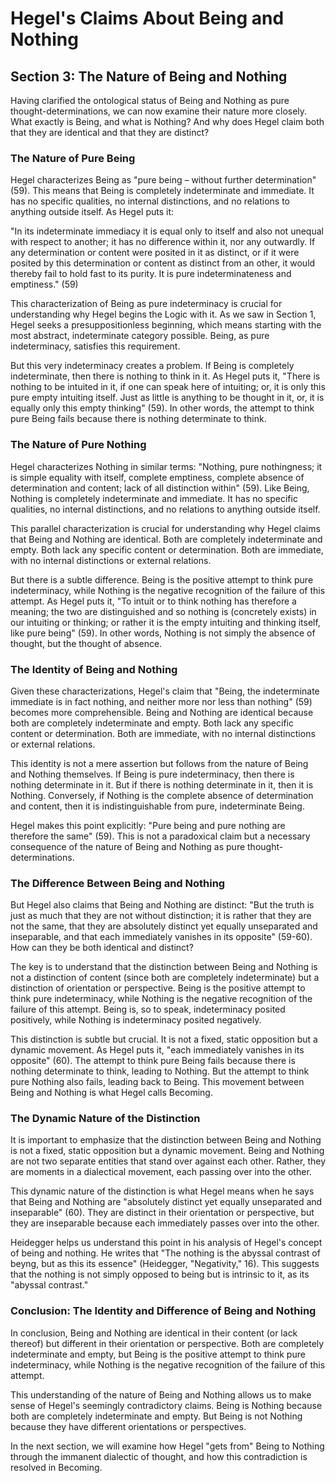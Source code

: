 # Hegel's Claims About Being and Nothing

## Section 3: The Nature of Being and Nothing

Having clarified the ontological status of Being and Nothing as pure thought-determinations, we can now examine their nature more closely. What exactly is Being, and what is Nothing? And why does Hegel claim both that they are identical and that they are distinct?

### The Nature of Pure Being

Hegel characterizes Being as "pure being – without further determination" (59). This means that Being is completely indeterminate and immediate. It has no specific qualities, no internal distinctions, and no relations to anything outside itself. As Hegel puts it:

"In its indeterminate immediacy it is equal only to itself and also not unequal with respect to another; it has no difference within it, nor any outwardly. If any determination or content were posited in it as distinct, or if it were posited by this determination or content as distinct from an other, it would thereby fail to hold fast to its purity. It is pure indeterminateness and emptiness." (59)

This characterization of Being as pure indeterminacy is crucial for understanding why Hegel begins the Logic with it. As we saw in Section 1, Hegel seeks a presuppositionless beginning, which means starting with the most abstract, indeterminate category possible. Being, as pure indeterminacy, satisfies this requirement.

But this very indeterminacy creates a problem. If Being is completely indeterminate, then there is nothing to think in it. As Hegel puts it, "There is nothing to be intuited in it, if one can speak here of intuiting; or, it is only this pure empty intuiting itself. Just as little is anything to be thought in it, or, it is equally only this empty thinking" (59). In other words, the attempt to think pure Being fails because there is nothing determinate to think.

### The Nature of Pure Nothing

Hegel characterizes Nothing in similar terms: "Nothing, pure nothingness; it is simple equality with itself, complete emptiness, complete absence of determination and content; lack of all distinction within" (59). Like Being, Nothing is completely indeterminate and immediate. It has no specific qualities, no internal distinctions, and no relations to anything outside itself.

This parallel characterization is crucial for understanding why Hegel claims that Being and Nothing are identical. Both are completely indeterminate and empty. Both lack any specific content or determination. Both are immediate, with no internal distinctions or external relations.

But there is a subtle difference. Being is the positive attempt to think pure indeterminacy, while Nothing is the negative recognition of the failure of this attempt. As Hegel puts it, "To intuit or to think nothing has therefore a meaning; the two are distinguished and so nothing is (concretely exists) in our intuiting or thinking; or rather it is the empty intuiting and thinking itself, like pure being" (59). In other words, Nothing is not simply the absence of thought, but the thought of absence.

### The Identity of Being and Nothing

Given these characterizations, Hegel's claim that "Being, the indeterminate immediate is in fact nothing, and neither more nor less than nothing" (59) becomes more comprehensible. Being and Nothing are identical because both are completely indeterminate and empty. Both lack any specific content or determination. Both are immediate, with no internal distinctions or external relations.

This identity is not a mere assertion but follows from the nature of Being and Nothing themselves. If Being is pure indeterminacy, then there is nothing determinate in it. But if there is nothing determinate in it, then it is Nothing. Conversely, if Nothing is the complete absence of determination and content, then it is indistinguishable from pure, indeterminate Being.

Hegel makes this point explicitly: "Pure being and pure nothing are therefore the same" (59). This is not a paradoxical claim but a necessary consequence of the nature of Being and Nothing as pure thought-determinations.

### The Difference Between Being and Nothing

But Hegel also claims that Being and Nothing are distinct: "But the truth is just as much that they are not without distinction; it is rather that they are not the same, that they are absolutely distinct yet equally unseparated and inseparable, and that each immediately vanishes in its opposite" (59-60). How can they be both identical and distinct?

The key is to understand that the distinction between Being and Nothing is not a distinction of content (since both are completely indeterminate) but a distinction of orientation or perspective. Being is the positive attempt to think pure indeterminacy, while Nothing is the negative recognition of the failure of this attempt. Being is, so to speak, indeterminacy posited positively, while Nothing is indeterminacy posited negatively.

This distinction is subtle but crucial. It is not a fixed, static opposition but a dynamic movement. As Hegel puts it, "each immediately vanishes in its opposite" (60). The attempt to think pure Being fails because there is nothing determinate to think, leading to Nothing. But the attempt to think pure Nothing also fails, leading back to Being. This movement between Being and Nothing is what Hegel calls Becoming.

### The Dynamic Nature of the Distinction

It is important to emphasize that the distinction between Being and Nothing is not a fixed, static opposition but a dynamic movement. Being and Nothing are not two separate entities that stand over against each other. Rather, they are moments in a dialectical movement, each passing over into the other.

This dynamic nature of the distinction is what Hegel means when he says that Being and Nothing are "absolutely distinct yet equally unseparated and inseparable" (60). They are distinct in their orientation or perspective, but they are inseparable because each immediately passes over into the other.

Heidegger helps us understand this point in his analysis of Hegel's concept of being and nothing. He writes that "The nothing is the abyssal contrast of beyng, but as this its essence" (Heidegger, "Negativity," 16). This suggests that the nothing is not simply opposed to being but is intrinsic to it, as its "abyssal contrast."

### Conclusion: The Identity and Difference of Being and Nothing

In conclusion, Being and Nothing are identical in their content (or lack thereof) but different in their orientation or perspective. Both are completely indeterminate and empty, but Being is the positive attempt to think pure indeterminacy, while Nothing is the negative recognition of the failure of this attempt.

This understanding of the nature of Being and Nothing allows us to make sense of Hegel's seemingly contradictory claims. Being is Nothing because both are completely indeterminate and empty. But Being is not Nothing because they have different orientations or perspectives.

In the next section, we will examine how Hegel "gets from" Being to Nothing through the immanent dialectic of thought, and how this contradiction is resolved in Becoming.